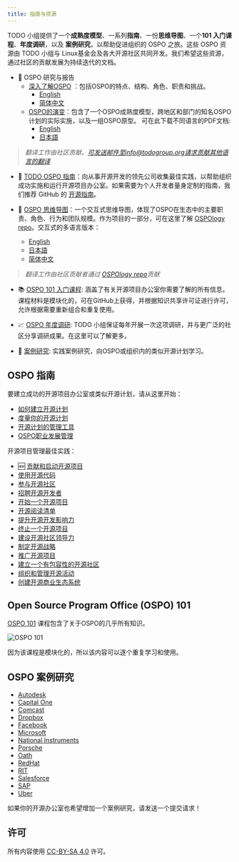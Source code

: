 ```yaml
---
title: 指南与资源
---
```

TODO 小组提供了一个**成熟度模型**、一系列**指南**、一份**思维导图**、一个**101 入门课程**、**年度调研**，以及 **案例研究**，以帮助促进组织的 OSPO 之旅。这些 OSPO 资源由 TODO 小组与 Linux基金会及各大开源社区共同开发。我们希望这些资源，通过社区的贡献发展为持续迭代的文档。

* 🚀 OSPO 研究与报告
  * [深入了解OSPO](https://www.linuxfoundation.org/tools/a-deep-dive-into-open-source-program-offices/) ：包括OSPO的特点、结构、角色、职责和挑战。
      * [English](https://www.linuxfoundation.org/research/a-deep-dive-into-open-source-program-offices)
      * [简体中文](https://www.ibrahimatlinux.com/wp-content/uploads/2023/01/OSPO-CN.pdf)
  * [OSPO的演变](https://linuxfoundation.org/tools/the-evolution-of-the-open-source-program-office-ospo/)：包含了一个OSPO成熟度模型，跨地区和部门的知名OSPO计划的实际实施，以及一组OSPO原型。 可在此下载不同语言的PDF文档:
      * [English](https://linuxfoundation.org/wp-content/uploads/LFResearch_OSPO_Report.pdf)
      * [日本語](https://www.linuxfoundation.jp/wp-content/uploads//2022/05/LFResearch_OSPO_Report-ja3.pdf)
> *翻译工作由社区贡献。可发送邮件至info@todogroup.org请求贡献其他语言的翻译*

* 📝 [TODO OSPO 指南](#ospo-guides)：向从事开源开发的领先公司收集最佳实践，以帮助组织成功实施和运行开源项目办公室。如果需要为个人开发者量身定制的指南，我们推荐 GitHub 的 [开源指南](https://github.com/github/opensource.guide)。

* 🧭 [OSPO 思维导图](https://ospomindmap.todogroup.org/)：一个交互式思维导图，体现了OSPO在生态中的主要职责、角色、行为和团队规模。作为项目的一部分，可在这里了解 [OSPOlogy repo](https://github.com/todogroup/ospology/tree/main/ospo-mindmap)。交互式的多语言版本：

    * [English](https://ospomindmap.todogroup.org/)
    * [日本語](https://ospomindmap.todogroup.org/jp)
    * [简体中文](https://ospomindmap.todogroup.org/cn)
    
> *翻译工作由社区贡献者通过 [OSPOlogy repo](https://github.com/todogroup/ospology/tree/main/ospo-mindmap)贡献*

* 📚 [OSPO 101 入门课程](https://github.com/todogroup/ospo101): 涵盖了有关开源项目办公室你需要了解的所有信息。课程材料是模块化的，可在GitHub上获得，并根据知识共享许可证进行许可，允许根据需要重新组合和重复使用。

* 📈 [OSPO 年度调研](https://github.com/todogroup/osposurvey): TODO 小组保证每年开展一次这项调研，并与更广泛的社区分享调研成果。在这里可以了解更多。

* 🔎 [案例研究](#ospo-case-studies): 实践案例研究，向OSPO或组织内的类似开源计划学习。

## OSPO 指南

要建立成功的开源项目办公室或类似开源计划，请从这里开始：

* [如何建立开源计划](create-program)
* [度量你的开源计划](measuring)
* [开源计划的管理工具](management-tools)
* [OSPO职业发展管理](career-development)

开源项目管理最佳实践：

* 🆕 [贡献和启动开源项目](outbound-oss)
* [使用开源代码](using-open-source)
* [参与开源社区](participating)
* [招聘开源开发者](recruiting-developers)
* [开始一个开源项目](starting)
* [开源阅读清单](open-source-reading-list)
* [提升开源开发影响力](impact)
* [终止一个开源项目](shutting-down)
* [建设开源社区领导力](building-leadership)
* [制定开源战略](strategy)
* [推广开源项目](marketing-open-source-projects)
* [建立一个有包容性的开源社区](diversity-inclusion)
* [组织和管理开源活动](organizing-and-managing-open-source-events)
* [创建开源商业生态系统](os-commercial-ecosystem)


## Open Source Program Office (OSPO) 101

[OSPO 101](https://github.com/todogroup/ospo101) 课程包含了关于OSPO的几乎所有知识。

![OSPO 101](/img/ospo101.svg)

因为该课程是模块化的，所以该内容可以逐个重复学习和使用。

## OSPO 案例研究

* [Autodesk](casestudies/autodesk)
* [Capital One](casestudies/capitalone)
* [Comcast](casestudies/comcast)
* [Dropbox](casestudies/dropbox)
* [Facebook](casestudies/facebook)
* [Microsoft](casestudies/microsoft)
* [National Instruments](casestudies/ni)
* [Porsche](casestudies/porsche)
* [Oath](casestudies/oath)
* [RedHat](casestudies/redhat)
* [RIT](casestudies/rit)
* [Salesforce](casestudies/salesforce)
* [SAP](casestudies/sap)
* [Uber](casestudies/uber)

如果你的开源办公室也希望增加一个案例研究，请发送一个提交请求！

## 许可

所有内容使用 [CC-BY-SA 4.0](https://creativecommons.org/licenses/by-sa/4.0/) 许可。
